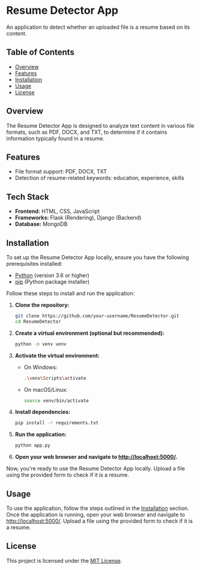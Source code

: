# Resume Detector App

An application to detect whether an uploaded file is a resume based on its content.

## Table of Contents
- [Overview](#overview)
- [Features](#features)
- [Installation](#installation)
- [Usage](#usage)
- [License](#license)

## Overview

The Resume Detector App is designed to analyze text content in various file formats, such as PDF, DOCX, and TXT, to determine if it contains information typically found in a resume.

## Features

- File format support: PDF, DOCX, TXT
- Detection of resume-related keywords: education, experience, skills

## Tech Stack

- **Frontend:** HTML, CSS, JavaScript
- **Frameworks:** Flask (Rendering), Django (Backend)
- **Database:** MongoDB

## Installation

To set up the Resume Detector App locally, ensure you have the following prerequisites installed:

- [Python](https://www.python.org/downloads/) (version 3.6 or higher)
- [pip](https://pip.pypa.io/en/stable/installation/) (Python package installer)

Follow these steps to install and run the application:

1. **Clone the repository:**

    ```bash
    git clone https://github.com/your-username/ResumeDetector.git
    cd ResumeDetector
    ```

2. **Create a virtual environment (optional but recommended):**

    ```bash
    python -m venv venv
    ```

3. **Activate the virtual environment:**

    - On Windows:

        ```bash
        .\venv\Scripts\activate
        ```

    - On macOS/Linux:

        ```bash
        source venv/bin/activate
        ```

4. **Install dependencies:**

    ```bash
    pip install -r requirements.txt
    ```

5. **Run the application:**

    ```bash
    python app.py
    ```

6. **Open your web browser and navigate to [http://localhost:5000/](http://localhost:5000/).**

Now, you're ready to use the Resume Detector App locally. Upload a file using the provided form to check if it is a resume.

## Usage

To use the application, follow the steps outlined in the [Installation](#installation) section. Once the application is running, open your web browser and navigate to [http://localhost:5000/](http://localhost:5000/). Upload a file using the provided form to check if it is a resume.

## License

This project is licensed under the [MIT License](LICENSE).
